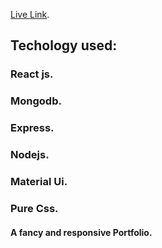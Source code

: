  [Live Link](https://my-portfolio-3ba9f.web.app/).

## Techology used: 
### React js.
### Mongodb.
### Express.
### Nodejs.
### Material Ui.
### Pure Css.
#### A fancy and responsive Portfolio.
